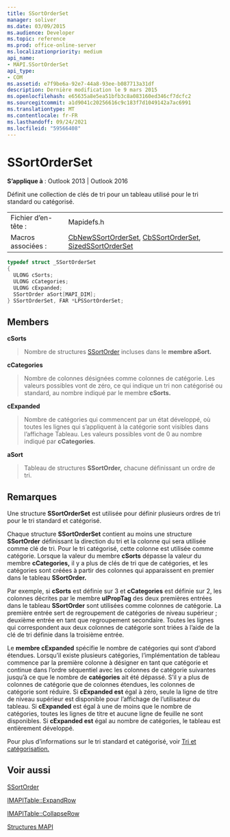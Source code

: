 ```yaml
---
title: SSortOrderSet
manager: soliver
ms.date: 03/09/2015
ms.audience: Developer
ms.topic: reference
ms.prod: office-online-server
ms.localizationpriority: medium
api_name:
- MAPI.SSortOrderSet
api_type:
- COM
ms.assetid: e7f9be6a-92e7-44a8-93ee-b087713a31df
description: Dernière modification le 9 mars 2015
ms.openlocfilehash: e65635a8e5ea51bfb3c8a083160ed346cf7dcfc2
ms.sourcegitcommit: a1d9041c20256616c9c183f7d1049142a7ac6991
ms.translationtype: MT
ms.contentlocale: fr-FR
ms.lasthandoff: 09/24/2021
ms.locfileid: "59566408"
---
```

# <a name="ssortorderset"></a>SSortOrderSet

  
  
**S’applique à** : Outlook 2013 | Outlook 2016 
  
Définit une collection de clés de tri pour un tableau utilisé pour le tri standard ou catégorisé.
  
|||
|:-----|:-----|
|Fichier d’en-tête :  <br/> |Mapidefs.h  <br/> |
|Macros associées :  <br/> |[CbNewSSortOrderSet](cbnewssortorderset.md), [CbSSortOrderSet](cbssortorderset.md), [SizedSSortOrderSet](sizedssortorderset.md) <br/> |
   
```cpp
typedef struct _SSortOrderSet
{
  ULONG cSorts;
  ULONG cCategories;
  ULONG cExpanded;
  SSortOrder aSort[MAPI_DIM];
} SSortOrderSet, FAR *LPSSortOrderSet;

```

## <a name="members"></a>Members

 **cSorts**
  
> Nombre de structures [SSortOrder](ssortorder.md) incluses dans le **membre aSort.** 
    
 **cCategories**
  
> Nombre de colonnes désignées comme colonnes de catégorie. Les valeurs possibles vont de zéro, ce qui indique un tri non catégorisé ou standard, au nombre indiqué par le membre **cSorts.** 
    
 **cExpanded**
  
> Nombre de catégories qui commencent par un état développé, où toutes les lignes qui s’appliquent à la catégorie sont visibles dans l’affichage Tableau. Les valeurs possibles vont de 0 au nombre indiqué par **cCategories**.
    
 **aSort**
  
> Tableau de structures **SSortOrder,** chacune définissant un ordre de tri. 
    
## <a name="remarks"></a>Remarques

Une structure **SSortOrderSet** est utilisée pour définir plusieurs ordres de tri pour le tri standard et catégorisé. 
  
Chaque structure **SSortOrderSet** contient au moins une structure **SSortOrder** définissant la direction du tri et la colonne qui sera utilisée comme clé de tri. Pour le tri catégorisé, cette colonne est utilisée comme catégorie. Lorsque la valeur du membre **cSorts** dépasse la valeur du membre **cCategories,** il y a plus de clés de tri que de catégories, et les catégories sont créées à partir des colonnes qui apparaissent en premier dans le tableau **SSortOrder.** 
  
Par exemple, si **cSorts** est définie sur 3 et **cCategories** est définie sur 2, les colonnes décrites par le membre **ulPropTag** des deux premières entrées dans le tableau **SSortOrder** sont utilisées comme colonnes de catégorie. La première entrée sert de regroupement de catégories de niveau supérieur ; deuxième entrée en tant que regroupement secondaire. Toutes les lignes qui correspondent aux deux colonnes de catégorie sont triées à l’aide de la clé de tri définie dans la troisième entrée. 
  
Le **membre cExpanded** spécifie le nombre de catégories qui sont d’abord étendues. Lorsqu’il existe plusieurs catégories, l’implémentation de tableau commence par la première colonne à désigner en tant que catégorie et continue dans l’ordre séquentiel avec les colonnes de catégorie suivantes jusqu’à ce que le nombre de **catégories** ait été dépassé. S’il y a plus de colonnes de catégorie que de colonnes étendues, les colonnes de catégorie sont réduire. Si **cExpanded est** égal à zéro, seule la ligne de titre de niveau supérieur est disponible pour l’affichage de l’utilisateur du tableau. Si **cExpanded** est égal à une de moins que le nombre de catégories, toutes les lignes de titre et aucune ligne de feuille ne sont disponibles. Si **cExpanded est** égal au nombre de catégories, le tableau est entièrement développé. 
  
Pour plus d’informations sur le tri standard et catégorisé, voir [Tri et catégorisation.](sorting-and-categorization.md)
  
## <a name="see-also"></a>Voir aussi



[SSortOrder](ssortorder.md)
  
[IMAPITable::ExpandRow](imapitable-expandrow.md)
  
[IMAPITable::CollapseRow](imapitable-collapserow.md)


[Structures MAPI](mapi-structures.md)

